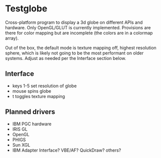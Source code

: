 # Testglobe
Cross-platform program to display a 3d globe on different APIs and hardware. Only OpenGL/GLUT is currently implemented. Provisions are there for color mapping but are incomplete (the colors are in a colormap array).

Out of the box, the default mode is texture mapping off, highest resolution sphere, which is likely not going to be the most performant on older systems. Adjust as needed per the Interface section below.

## Interface
* keys 1-5 set resolution of globe
* mouse spins globe
* t toggles texture mapping
  
## Planned drivers
* IBM PGC hardware
* IRIS GL
* OpenGL
* PHIGS
* Sun XGL
* IBM Adapter Interface? VBE/AF? QuickDraw? others?
